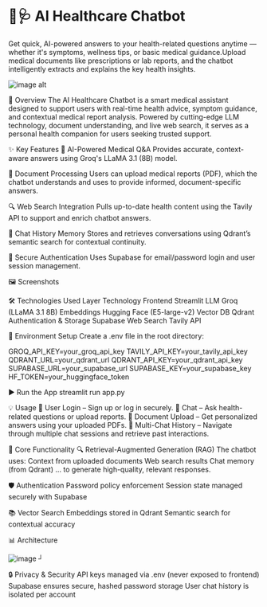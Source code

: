 # 🤖🩺 AI Healthcare Chatbot

Get quick, AI-powered answers to your health-related questions anytime — whether it's symptoms, wellness tips, or basic medical guidance.Upload medical documents like prescriptions or lab reports, and the chatbot intelligently extracts and explains the key health insights.

![image alt](https://github.com/S-Amena/Enhancing-EHR-Based-Diagnostic-Predictions-Using-NLP/blob/7bb46327d8710b94f495624a2845cab9424b10f3/Login%20Page%20using%20Supabase%20Authentification.png)

📌 Overview
The AI Healthcare Chatbot is a smart medical assistant designed to support users with real-time health advice, symptom guidance, and contextual medical report analysis. Powered by cutting-edge LLM technology, document understanding, and live web search, it serves as a personal health companion for users seeking trusted support.

✨ Key Features
🤖 AI-Powered Medical Q&A
Provides accurate, context-aware answers using Groq's LLaMA 3.1 (8B) model.

📄 Document Processing
Users can upload medical reports (PDF), which the chatbot understands and uses to provide informed, document-specific answers.

🔍 Web Search Integration
Pulls up-to-date health content using the Tavily API to support and enrich chatbot answers.

💬 Chat History Memory
Stores and retrieves conversations using Qdrant’s semantic search for contextual continuity.

🔐 Secure Authentication
Uses Supabase for email/password login and user session management.

🖼️ Screenshots


🛠️ Technologies Used
Layer	Technology
Frontend	Streamlit
LLM	Groq (LLaMA 3.1 8B)
Embeddings	Hugging Face (E5-large-v2)
Vector DB	Qdrant
Authentication & Storage	Supabase
Web Search	Tavily API

🔐 Environment Setup
Create a .env file in the root directory:

GROQ_API_KEY=your_groq_api_key
TAVILY_API_KEY=your_tavily_api_key
QDRANT_URL=your_qdrant_url
QDRANT_API_KEY=your_qdrant_api_key
SUPABASE_URL=your_supabase_url
SUPABASE_KEY=your_supabase_key
HF_TOKEN=your_huggingface_token

▶️ Run the App
streamlit run app.py

💡 Usage
👤 User Login – Sign up or log in securely.
💬 Chat – Ask health-related questions or upload reports.
📄 Document Upload – Get personalized answers using your uploaded PDFs.
🔄 Multi-Chat History – Navigate through multiple chat sessions and retrieve past interactions.

🔧 Core Functionality
🔍 Retrieval-Augmented Generation (RAG)
The chatbot uses:
Context from uploaded documents
Web search results
Chat memory (from Qdrant)
… to generate high-quality, relevant responses.

🛡️ Authentication
Password policy enforcement
Session state managed securely with Supabase

📚 Vector Search
Embeddings stored in Qdrant
Semantic search for contextual accuracy

📊 Architecture

![image](https://github.com/user-attachments/assets/7935c363-2883-48b5-8d38-3954b7d65af1)
┘

🔒 Privacy & Security
API keys managed via .env (never exposed to frontend)
Supabase ensures secure, hashed password storage
User chat history is isolated per account



